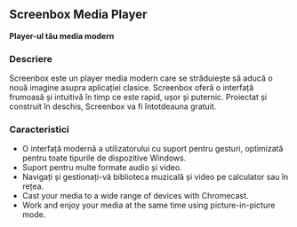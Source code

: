 <!-- Markdown version of store listing for localization. -->
<!-- Feel free to adapt or modify key points if necessary. -->
## Screenbox Media Player

**Player-ul tău media modern**

### Descriere

Screenbox este un player media modern care se străduiește să aducă o nouă imagine asupra aplicației clasice. Screenbox oferă o interfață frumoasă și intuitivă în timp ce este rapid, ușor și puternic. Proiectat și construit în deschis, Screenbox va fi întotdeauna gratuit.

### Caracteristici

- O interfață modernă a utilizatorului cu suport pentru gesturi, optimizată pentru toate tipurile de dispozitive Windows.
- Suport pentru multe formate audio și video.
- Navigați și gestionați-vă biblioteca muzicală și video pe calculator sau în rețea.
- Cast your media to a wide range of devices with Chromecast.
- Work and enjoy your media at the same time using picture-in-picture mode.
